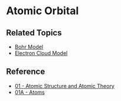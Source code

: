 # Atomic Orbital

## Related Topics

* [Bohr Model](Atomic%20Model/Bohr%20Model.md)
* [Electron Cloud Model](Atomic%20Model/Electron%20Cloud%20Model.md)

## Reference

* [01 - Atomic Structure and Atomic Theory](../../../../../00%20-%20Summary/SCCH105%20-%20General%20Chemistry/01%20-%20Atomic%20Structure%20and%20Atomic%20Theory.md)
* [01A - Atoms](../../../../../00%20-%20Summary/SCCH134%20-%20Organic%20Chemistry%20for%20Medical%20Science/01A%20-%20Atoms.md)
